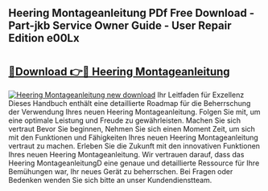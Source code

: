 ## Heering Montageanleitung PDf Free Download - Part-jkb Service Owner Guide - User Repair Edition e00Lx

# <h2><a href="http://df88v8z.blite.top/?on=Heering+Montageanleitung">🔗Download 👉🔴 Heering Montageanleitung</a></h2>

[![Heering Montageanleitung new download](https://i.imgur.com/lujVjoI.png)](http://df88v8z.blite.top/?on=Heering+Montageanleitung)
Ihr Leitfaden für Exzellenz Dieses Handbuch enthält eine detaillierte Roadmap für die Beherrschung der Verwendung Ihres neuen Heering Montageanleitung. Folgen Sie mit, um eine optimale Leistung und Freude zu gewährleisten. Machen Sie sich vertraut Bevor Sie beginnen, Nehmen Sie sich einen Moment Zeit, um sich mit den Funktionen und Fähigkeiten Ihres neuen Heering Montageanleitung vertraut zu machen. Erleben Sie die Zukunft mit den innovativen Funktionen Ihres neuen Heering Montageanleitung. Wir vertrauen darauf, dass das Heering MontageanleitungD eine genaue und detaillierte Ressource für Ihre Bemühungen war, Ihr neues Gerät zu beherrschen. Bei Fragen oder Bedenken wenden Sie sich bitte an unser Kundendienstteam.
